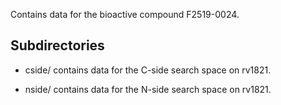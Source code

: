 Contains data for the bioactive compound F2519-0024.

## Subdirectories

- cside/ contains data for the C-side search space on rv1821.

- nside/ contains data for the N-side search space on rv1821.

